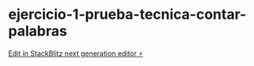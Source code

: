 # ejercicio-1-prueba-tecnica-contar-palabras

[Edit in StackBlitz next generation editor ⚡️](https://stackblitz.com/~/github.com/MarioCamayo/ejercicio-1-prueba-tecnica-contar-palabras)